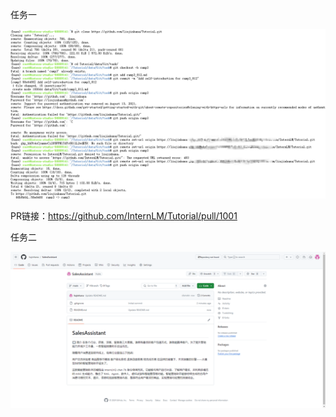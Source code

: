 任务一

![image-20240716152019029](/images/image-20240716152019029.png)

PR链接：https://github.com/InternLM/Tutorial/pull/1001

任务二

![image-20240716153600204](/images/image-20240716153600204.png)
